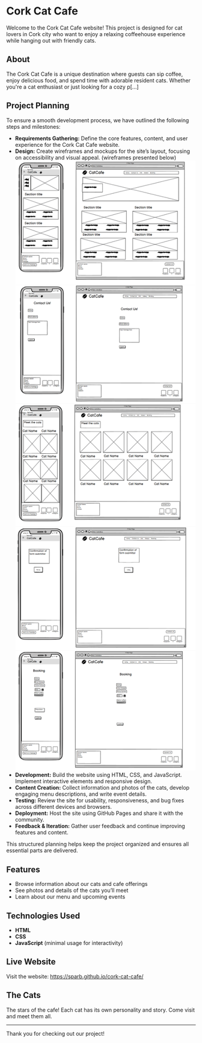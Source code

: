 # Cork Cat Cafe

Welcome to the Cork Cat Cafe website! This project is designed for cat lovers in Cork city who want to enjoy a relaxing coffeehouse experience while hanging out with friendly cats.

## About

The Cork Cat Cafe is a unique destination where guests can sip coffee, enjoy delicious food, and spend time with adorable resident cats. Whether you're a cat enthusiast or just looking for a cozy p[...]  

## Project Planning

To ensure a smooth development process, we have outlined the following steps and milestones:

- **Requirements Gathering:** Define the core features, content, and user experience for the Cork Cat Cafe website.
- **Design:** Create wireframes and mockups for the site’s layout, focusing on accessibility and visual appeal. (wireframes presented below)
  ![Wireframe 1](https://github.com/SParb/cork-cat-cafe/blob/main/readme-resources/wireframe1.png)
  ![Wireframe 2](https://github.com/SParb/cork-cat-cafe/blob/main/readme-resources/wireframe2.png)
  ![Wireframe 3](https://github.com/SParb/cork-cat-cafe/blob/main/readme-resources/wireframe3.png)
  ![Wireframe 4](https://github.com/SParb/cork-cat-cafe/blob/main/readme-resources/wireframe4.png)
  ![Wireframe 5](https://github.com/SParb/cork-cat-cafe/blob/main/readme-resources/wireframe5.png)
- **Development:** Build the website using HTML, CSS, and JavaScript. Implement interactive elements and responsive design.
- **Content Creation:** Collect information and photos of the cats, develop engaging menu descriptions, and write event details.
- **Testing:** Review the site for usability, responsiveness, and bug fixes across different devices and browsers.
- **Deployment:** Host the site using GitHub Pages and share it with the community.
- **Feedback & Iteration:** Gather user feedback and continue improving features and content.

This structured planning helps keep the project organized and ensures all essential parts are delivered.

## Features

- Browse information about our cats and cafe offerings
- See photos and details of the cats you’ll meet
- Learn about our menu and upcoming events

## Technologies Used

- **HTML**
- **CSS**
- **JavaScript** (minimal usage for interactivity)

## Live Website

Visit the website: https://sparb.github.io/cork-cat-cafe/

## The Cats

The stars of the cafe! Each cat has its own personality and story. Come visit and meet them all.

---

Thank you for checking out our project!
